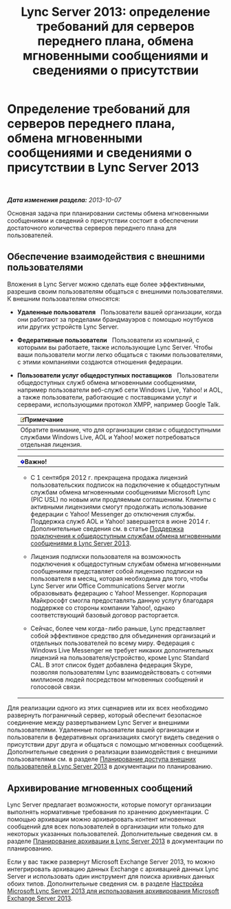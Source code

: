 ﻿---
title: 'Lync Server 2013: определение требований для серверов переднего плана, обмена мгновенными сообщениями и сведениями о присутствии'
TOCTitle: Определение требований для серверов переднего плана, обмена мгновенными сообщениями и сведениями о присутствии
ms:assetid: c21198bc-520c-4d17-8b84-7ff1475b9b0a
ms:mtpsurl: https://technet.microsoft.com/ru-ru/library/Gg412956(v=OCS.15)
ms:contentKeyID: 49311065
ms.date: 05/19/2016
mtps_version: v=OCS.15
ms.translationtype: HT
---

# Определение требований для серверов переднего плана, обмена мгновенными сообщениями и сведениями о присутствии в Lync Server 2013

 

_**Дата изменения раздела:** 2013-10-07_

Основная задача при планировании системы обмена мгновенными сообщениями и сведений о присутствии состоит в обеспечении достаточного количества серверов переднего плана для пользователей.

## Обеспечение взаимодействия с внешними пользователями

Вложения в Lync Server можно сделать еще более эффективными, разрешив своим пользователям общаться с внешними пользователями. К внешним пользователям относятся:

  - **Удаленные пользователя**   Пользователи вашей организации, когда они работают за пределами брандмауэров с помощью ноутбуков или других устройств Lync Server.

  - **Федеративные пользователи**   Пользователи из компаний, с которыми вы работаете, также использующие Lync Server. Чтобы ваши пользователи могли легко общаться с такими пользователями, с этими компаниями создаются отношения федерации.

  - **Пользователи услуг общедоступных поставщиков**   Пользователи общедоступных служб обмена мгновенными сообщениями, например пользователи веб-служб сети Windows Live, Yahoo\! и AOL, а также пользователи, работающие с поставщиками услуг и серверами, использующими протокол XMPP, например Google Talk.
    
    <table>
    <thead>
    <tr class="header">
    <th><img src="images/Gg398412.note(OCS.15).gif" title="note" alt="note" />Примечание</th>
    </tr>
    </thead>
    <tbody>
    <tr class="odd">
    <td>Обратите внимание, что для организации связи с общедоступными службами Windows Live, AOL и Yahoo! может потребоваться отдельная лицензия.</td>
    </tr>
    </tbody>
    </table>
    
    <table>
    <colgroup>
    <col style="width: 100%" />
    </colgroup>
    <thead>
    <tr class="header">
    <th><img src="images/JJ618369.important(OCS.15).gif" title="important" alt="important" />Важно!</th>
    </tr>
    </thead>
    <tbody>
    <tr class="odd">
    <td><ul>
    <li><p>С 1 сентября 2012 г. прекращена продажа лицензий пользовательских подписок на подключение к общедоступным службам обмена мгновенными сообщениями Microsoft Lync (PIC USL) по новым или продляемым соглашениям. Клиенты с активными лицензиями смогут продолжать использование федерации с Yahoo! Messenger до отключения службы. Поддержка служб AOL и Yahoo! завершается в июне 2014 г. Дополнительные сведения см. в статье <a href="lync-server-2013-support-for-public-instant-messenger-connectivity.md">Поддержка подключения к общедоступным службам обмена мгновенными сообщениями в Lync Server 2013</a>.</p></li>
    <li><p>Лицензия подписки пользователя на возможность подключения к общедоступным службам обмена мгновенными сообщениями представляет собой лицензию подписки на пользователя в месяц, которая необходима для того, чтобы Lync Server или Office Communications Server могли образовывать федерацию с Yahoo! Messenger. Корпорация Майкрософт смогла предоставлять данную услугу благодаря поддержке со стороны компании Yahoo!, однако соответствующий базовый договор расторгается.</p></li>
    <li><p>Сейчас, более чем когда-либо раньше, Lync представляет собой эффективное средство для объединения организаций и отдельных пользователей по всему миру. Федерация с Windows Live Messenger не требует никаких дополнительных лицензий на пользователя/устройство, кроме Lync Standard CAL. В этот список будет добавлена федерация Skype, позволяя пользователям Lync взаимодействовать с сотнями миллионов людей посредством мгновенных сообщений и голосовой связи.</p></li>
    </ul></td>
    </tr>
    </tbody>
    </table>


Для реализации одного из этих сценариев или их всех необходимо развернуть пограничный сервер, который обеспечит безопасное соединение между развертыванием Lync Server и внешними пользователями. Удаленные пользователи вашей организации и пользователи в федеративных организациях смогут видеть сведения о присутствии друг друга и общаться с помощью мгновенных сообщений. Дополнительные сведения о реализации взаимодействия с внешними пользователями см. в разделе [Планирование доступа внешних пользователей в Lync Server 2013](lync-server-2013-planning-for-external-user-access.md) в документации по планированию.

## Архивирование мгновенных сообщений

Lync Server предлагает возможности, которые помогут организации выполнять нормативные требования по хранению документации. С помощью архивации можно архивировать контент мгновенных сообщений для всех пользователей в организации или только для некоторых указанных пользователей. Дополнительные сведения см. в разделе [Планирование архивации в Lync Server 2013](lync-server-2013-planning-for-archiving.md) в документации по планированию.

Если у вас также развернут Microsoft Exchange Server 2013, то можно интегрировать архивацию данных Exchange с архивацией данных Lync Server и использовать один инструмент для поиска архивных данных обоих типов. Дополнительные сведения см. в разделе [Настройка Microsoft Lync Server 2013 для использования архивирования Microsoft Exchange Server 2013](configuring-lync-server-2013-to-use-microsoft-exchange-server-2013-archiving.md).

